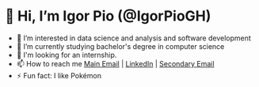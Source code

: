 # 👋 Hi, I’m Igor Pio (@IgorPioGH)
- 👀 I’m interested in data science and analysis and software development
- 🌱 I’m currently studying bachelor's degree in computer science
- 💞️ I'm looking for an internship.
- 📫 How to reach me [Main Email](mailto:pioigor@usp.br) | [LinkedIn](https://www.linkedin.com/in/igorpio07/) | [Secondary Email](mailto:pioigor@hotmail.com)
- ⚡ Fun fact: I like Pokémon

<!---
IgorPioGH/IgorPioGH is a ✨ special ✨ repository because its `README.md` (this file) appears on your GitHub profile.
You can click the Preview link to take a look at your changes.
--->
